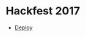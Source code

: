 # Hackfest 2017

- <a href="https://portal.azure.com/#create/Microsoft.Template/uri/https%3A%2F%2Fraw.githubusercontent.com%2Fmarkblume%2Faz_hackfest_2017%2Fmaster%2Ficm_cluster.json" target="_blank">Deploy</a>
